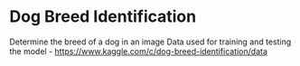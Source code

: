 # Dog Breed Identification
Determine the breed of a dog in an image
Data used for training and testing the model - https://www.kaggle.com/c/dog-breed-identification/data
